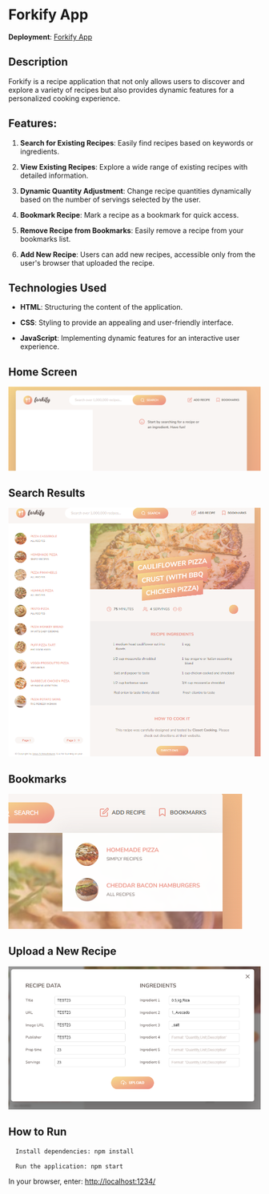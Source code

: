 # Forkify App

**Deployment**: [Forkify App](https://omri-forkify.netlify.app/)

## Description

Forkify is a recipe application that not only allows users to discover and explore a variety of recipes but also provides dynamic features for a personalized cooking experience.

## Features:

1. **Search for Existing Recipes**: Easily find recipes based on keywords or ingredients.

2. **View Existing Recipes**: Explore a wide range of existing recipes with detailed information.

3. **Dynamic Quantity Adjustment**: Change recipe quantities dynamically based on the number of servings selected by the user.

4. **Bookmark Recipe**: Mark a recipe as a bookmark for quick access.

5. **Remove Recipe from Bookmarks**: Easily remove a recipe from your bookmarks list.

6. **Add New Recipe**: Users can add new recipes, accessible only from the user's browser that uploaded the recipe.

   
## Technologies Used

- **HTML**: Structuring the content of the application.
  
- **CSS**: Styling to provide an appealing and user-friendly interface.

- **JavaScript**: Implementing dynamic features for an interactive user experience.


## Home Screen
![Home Screen](screenshots/home.png)

## Search Results
![Search Results](screenshots/searchResults.png)

## Bookmarks
![Bookmarks](screenshots/bookmarks.png)

## Upload a New Recipe
![Upload a New Recipe](screenshots/uploadRecipe.png)


## How to Run

 ```bach
   Install dependencies: npm install
   ````
```bach
  Run the application: npm start
   ````
 In your browser, enter: [http://localhost:1234/](http://localhost:1234/)





